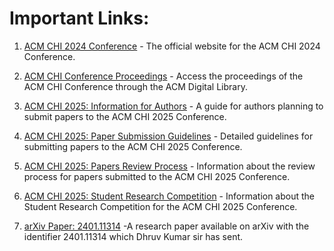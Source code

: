 # Important Links:


1. [ACM CHI 2024 Conference](https://chi2024.acm.org) - The official website for the ACM CHI 2024 Conference.

2. [ACM CHI Conference Proceedings](https://dl.acm.org/conference/chi) - Access the proceedings of the ACM CHI Conference through the ACM Digital Library.

3. [ACM CHI 2025: Information for Authors](https://chi2025.acm.org/for-authors/) - A guide for authors planning to submit papers to the ACM CHI 2025 Conference.

4. [ACM CHI 2025: Paper Submission Guidelines](https://chi2025.acm.org/for-authors/papers/) - Detailed guidelines for submitting papers to the ACM CHI 2025 Conference.

5. [ACM CHI 2025: Papers Review Process](https://chi2025.acm.org/papers-review-process/) - Information about the review process for papers submitted to the ACM CHI 2025 Conference.

6. [ACM CHI 2025: Student Research Competition](https://chi2025.acm.org/for-authors/student-research-competition/) - Information about the Student Research Competition for the ACM CHI 2025 Conference.

7. [arXiv Paper: 2401.11314](https://arxiv.org/abs/2401.11314) -A research paper available on arXiv with the identifier 2401.11314 which Dhruv Kumar sir has sent.
